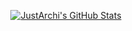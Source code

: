 <p align="center">
	<a href="https://github.com/JustArchi/JustArchi/blob/main/README.md">
		<img src="https://github-readme-stats.vercel.app/api?username=JustArchi&count_private=true&include_all_commits=true&show_icons=true&theme=dark" alt="JustArchi's GitHub Stats">
	</a>
</p>
